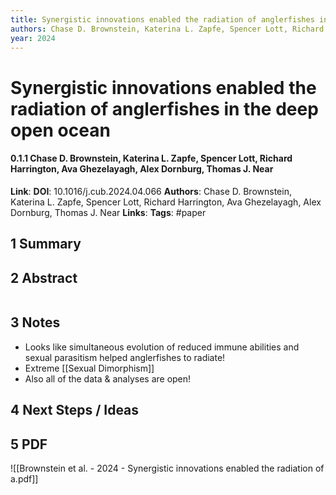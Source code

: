 ```yaml
---
title: Synergistic innovations enabled the radiation of anglerfishes in the deep open ocean
authors: Chase D. Brownstein, Katerina L. Zapfe, Spencer Lott, Richard Harrington, Ava Ghezelayagh, Alex Dornburg, Thomas J. Near
year: 2024
---
```

# Synergistic innovations enabled the radiation of anglerfishes in the deep open ocean
#### 0.1.1 Chase D. Brownstein, Katerina L. Zapfe, Spencer Lott, Richard Harrington, Ava Ghezelayagh, Alex Dornburg, Thomas J. Near
**Link**: 
**DOI**: 10.1016/j.cub.2024.04.066
**Authors**: Chase D. Brownstein, Katerina L. Zapfe, Spencer Lott, Richard Harrington, Ava Ghezelayagh, Alex Dornburg, Thomas J. Near
**Links**:
**Tags**: #paper

## 1 Summary

## 2 Abstract
```

```

## 3 Notes
- Looks like simultaneous evolution of reduced immune abilities and sexual parasitism helped anglerfishes to radiate!
- Extreme [[Sexual Dimorphism]]
- Also all of the data & analyses are open!
## 4 Next Steps / Ideas

## 5 PDF

![[Brownstein et al. - 2024 - Synergistic innovations enabled the radiation of a.pdf]]